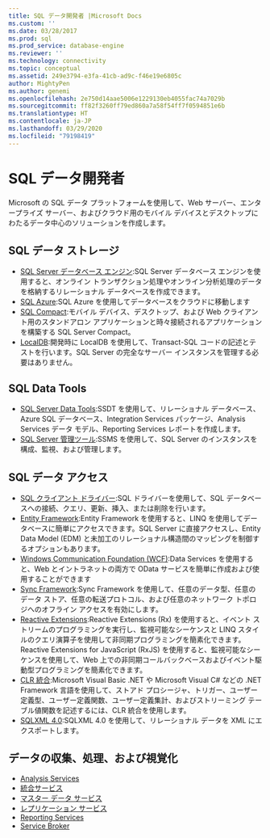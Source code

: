 ```yaml
---
title: SQL データ開発者 |Microsoft Docs
ms.custom: ''
ms.date: 03/28/2017
ms.prod: sql
ms.prod_service: database-engine
ms.reviewer: ''
ms.technology: connectivity
ms.topic: conceptual
ms.assetid: 249e3794-e3fa-41cb-ad9c-f46e19e6805c
author: MightyPen
ms.author: genemi
ms.openlocfilehash: 2e750d14aae5006e1229130eb4055fac74a7029b
ms.sourcegitcommit: ff82f3260ff79ed860a7a58f54ff7f0594851e6b
ms.translationtype: HT
ms.contentlocale: ja-JP
ms.lasthandoff: 03/29/2020
ms.locfileid: "79198419"
---
```

# <a name="sql-data-developer"></a>SQL データ開発者
Microsoft の SQL データ プラットフォームを使用して、Web サーバー、エンタープライズ サーバー、およびクラウド用のモバイル デバイスとデスクトップにわたるデータ中心のソリューションを作成します。  

## <a name="sql-data-storage"></a>SQL データ ストレージ
* [SQL Server データベース エンジン](../database-engine/configure-windows/sql-server-database-engine.md):SQL Server データベース エンジンを使用すると、オンライン トランザクション処理やオンライン分析処理のデータを格納するリレーショナル データベースを作成できます。 
* [SQL Azure](https://docs.microsoft.com/azure/sql-database/):SQL Azure を使用してデータベースをクラウドに移動します 
* [SQL Compact](https://www.microsoft.com/download/details.aspx?id=30709):モバイル デバイス、デスクトップ、および Web クライアント用のスタンドアロン アプリケーションと時々接続されるアプリケーションを構築する SQL Server Compact。
* [LocalDB](../database-engine/configure-windows/sql-server-2016-express-localdb.md):開発時に LocalDB を使用して、Transact-SQL コードの記述とテストを行います。SQL Server の完全なサーバー インスタンスを管理する必要はありません。

## <a name="sql-data-tools"></a>SQL Data Tools
* [SQL Server Data Tools](../ssdt/download-sql-server-data-tools-ssdt.md):SSDT を使用して、リレーショナル データベース、Azure SQL データベース、Integration Services パッケージ、Analysis Services データ モデル、Reporting Services レポートを作成します。
* [SQL Server 管理ツール](../ssms/download-sql-server-management-studio-ssms.md):SSMS を使用して、SQL Server のインスタンスを構成、監視、および管理します。

## <a name="sql-data-access"></a>SQL データ アクセス
* [SQL クライアント ドライバー](sql-connection-libraries.md):SQL ドライバーを使用して、SQL データベースへの接続、クエリ、更新、挿入、または削除を行います。
* [Entity Framework](https://msdn.microsoft.com/library/gg696172.aspx):Entity Framework を使用すると、LINQ を使用してデータベースに簡単にアクセスできます。SQL Server に直接アクセスし、Entity Data Model (EDM) と未加工のリレーショナル構造間のマッピングを制御するオプションもあります。 
* [Windows Communication Foundation (WCF)](https://msdn.microsoft.com/library/dd456779.aspx):Data Services を使用すると、Web とイントラネットの両方で OData サービスを簡単に作成および使用することができます
* [Sync Framework](https://msdn.microsoft.com/library/jj839436.aspx):Sync Framework を使用して、任意のデータ型、任意のデータ ストア、任意の転送プロトコル、および任意のネットワーク トポロジへのオフライン アクセスを有効にします。
* [Reactive Extensions](https://msdn.microsoft.com/library/hh242985.aspx):Reactive Extensions (Rx) を使用すると、イベント ストリームのプログラミングを実行し、監視可能なシーケンスと LINQ スタイルのクエリ演算子を使用して非同期プログラミングを簡素化できます。  Reactive Extensions for JavaScript (RxJS) を使用すると、監視可能なシーケンスを使用して、Web 上での非同期コールバックベースおよびイベント駆動型プログラミングを簡素化できます。
* [CLR 統合](../relational-databases/clr-integration/common-language-runtime-clr-integration-programming-concepts.md):Microsoft Visual Basic .NET や Microsoft Visual C# などの .NET Framework 言語を使用して、ストアド プロシージャ、トリガー、ユーザー定義型、ユーザー定義関数、ユーザー定義集計、およびストリーミング テーブル値関数を記述するには、CLR 統合を使用します。 
* [SQLXML 4.0](../relational-databases/sqlxml/sqlxml-4-0-programming-concepts.md):SQLXML 4.0 を使用して、リレーショナル データを XML にエクスポートします。

## <a name="data-collection-processing-and-visualization"></a>データの収集、処理、および視覚化
* [Analysis Services](https://docs.microsoft.com/analysis-services/analysis-services-developer-documentation)
* [統合サービス](../integration-services/integration-services-developer-documentation.md)  
* [マスター データ サービス](../master-data-services/develop/master-data-services-developer-documentation.md)
* [レプリケーション サービス](../relational-databases/replication/concepts/replication-developer-documentation.md)
* [Reporting Services](../reporting-services/reporting-services-developer-documentation.md)
* [Service Broker](../database-engine/configure-windows/sql-server-service-broker.md)


 

